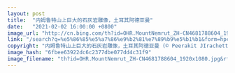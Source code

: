 ```yaml
---
layout: post
title:  "内姆鲁特山上巨大的石灰岩雕像，土耳其阿德亚曼"
date:   "2021-02-02 16:00:00 +0800"
image_url: "http://cn.bing.com/th?id=OHR.MountNemrut_ZH-CN4681788604_1920x1080.jpg&rf=LaDigue_1920x1080.jpg&pid=hp"
link: "/search?q=%e5%86%85%e5%a7%86%e9%b2%81%e7%89%b9%e5%b1%b1&form=hpcapt&mkt=zh-cn"
copyright: "内姆鲁特山上巨大的石灰岩雕像，土耳其阿德亚曼 (© Peerakit JIrachetthakun/Getty Images)"
image_hash: "6fbee63922dc6c2377dbe077dd4c31f9"
image_filename: "th?id=OHR.MountNemrut_ZH-CN4681788604_1920x1080.jpg&rf=LaDigue_1920x1080.jpg&pid=hp"
---
```

